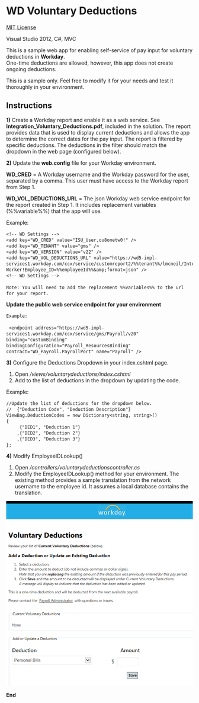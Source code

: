 WD Voluntary Deductions
=======================

[MIT License](http://en.wikipedia.org/wiki/MIT_License)

Visual Studio 2012, C#, MVC

This is a sample web app for enabling self-service of pay input for voluntary deductions in **Workday**.  
One-time deductions are allowed, however, this app does not create ongoing deductions.

This is a sample only.  Feel free to modify it for your needs and test it thoroughly in your environment.

Instructions
------------

**1)** Create a Workday report and enable it as a web service.  See **Integration_Voluntary_Deductions.pdf**, included in the solution.  The report provides data that is used to display current deductions and allows the app to determine the correct dates for the pay input.
The report is filtered by specific deductions.  The deductions in the filter should match the dropdown in the web page (configured below).

**2)** Update the **web.config** file for your Workday environment.


**<AppSettings>**

**WD_CRED** = A Workday username and the Workday password for the user, separated by a comma.  This user must have access to the Workday report from Step 1.

**WD_VOL_DEDUCTIONS_URL** = The json Workday web service endpoint for the report created in Step 1.  It includes replacement variables (%%variable%%) that the app will use.

Example:

    <!-- WD Settings -->
    <add key="WD_CRED" value="ISU_User,ou8onetw0!" />
    <add key="WD_TENANT" value="gms" />
    <add key="WD_VERSION" value="v22" />
    <add key="WD_VOL_DEDUCTIONS_URL" value="https://wd5-impl-services1.workday.com/ccx/service/customreport2/%%tenant%%/lmcneil/Integration__Voluntary_Deductions?Worker!Employee_ID=%%employeeId%%&amp;format=json" />
    <!-- WD Settings -->      

	Note: You will need to add the replacement %%variables%% to the url for your report.

**Update the public web service endpoint for your environment**

	Example:

     <endpoint address="https://wd5-impl-services1.workday.com/ccx/service/gms/Payroll/v20" binding="customBinding" bindingConfiguration="Payroll_ResourcesBinding" contract="WD_Payroll.PayrollPort" name="Payroll" />


**3)** Configure the Deductions Dropdown in your index.cshtml page.

1. Open */views/voluntarydeductions/index.cshtml*
2. Add to the list of deductions in the dropdown by updating the code.

Example:

    //Update the list of deductions for the dropdown below.
    //  {"Deduction Code", "Deduction Description"}
    ViewBag.DeductionCodes = new Dictionary<string, string>()
    {
         {"DED1", "Deduction 1"}
		,{"DED2", "Deduction 2"}
		,{"DED3", "Deduction 3"}
    };    

**4)** Modify EmployeeIDLookup()

1. Open */controllers/voluntarydeductionscontroller.cs*
2. Modify the EmployeeIDLookup() method for your environment.  The existing method provides a sample translation from the network username to the employee id.  It assumes a local database contains the translation.


![Screenshot](/Capture.PNG?raw=true "")

**End**